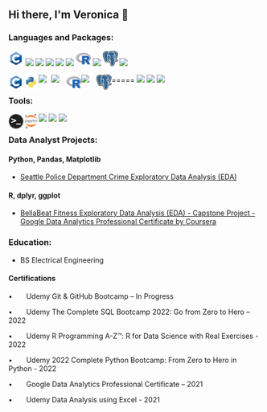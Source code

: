 ## Hi there, I'm Veronica 👋

### Languages and Packages:
<p float="left">
  <img src="https://raw.githubusercontent.com/github/explore/f3e22f0dca2be955676bc70d6214b95b13354ee8/topics/c/c.png" width="30" />
  <img src="https://raw.githubusercontent.com/github/explore/80688e429a7d4ef2fca1e82350fe8e3517d3494d/topics/python/python" width="30" />
  <img src="https://bit.ly/3SwfhYy" width="30" />
  <img src="https://upload.wikimedia.org/wikipedia/commons/0/01/Created_with_Matplotlib-logo.svg" width="30" />
  <img src="https://logowiki.net/uploads/logo/s/selenium-logo.svg" width="30" />
  <img src="https://cdn.freebiesupply.com/logos/large/2x/flask-logo-png-transparent.png" width="30" />
  <img src="https://raw.githubusercontent.com/github/explore/80688e429a7d4ef2fca1e82350fe8e3517d3494d/topics/r/r.png" width="30" />
  <img src="https://ggplot2.tidyverse.org/logo.png" width="30" />
  <img src="https://raw.githubusercontent.com/github/explore/80688e429a7d4ef2fca1e82350fe8e3517d3494d/topics/postgresql/postgresql.png" width="30" /> 
  <img src="https://logos-world.net/wp-content/uploads/2021/10/Tableau-Symbol.png" width="30" />
</p>
=====
<img align="left" src="https://raw.githubusercontent.com/github/explore/f3e22f0dca2be955676bc70d6214b95b13354ee8/topics/c/c.png" width="30">
<img align="left" src="https://raw.githubusercontent.com/github/explore/80688e429a7d4ef2fca1e82350fe8e3517d3494d/topics/python/python.png" width="30">
<img align="left" src="https://bit.ly/3SwfhYy" width="25">
<img align="left" src="https://upload.wikimedia.org/wikipedia/commons/0/01/Created_with_Matplotlib-logo.svg" width="30">
<img align=“left” src="https://logowiki.net/uploads/logo/s/selenium-logo.svg" width="30">
<img src="https://cdn.freebiesupply.com/logos/large/2x/flask-logo-png-transparent.png" width="30">
<img align="left" src="https://raw.githubusercontent.com/github/explore/80688e429a7d4ef2fca1e82350fe8e3517d3494d/topics/r/r.png" width="30">
<img align="left" src="https://ggplot2.tidyverse.org/logo.png" width="30">
<img align="left" src="https://raw.githubusercontent.com/github/explore/80688e429a7d4ef2fca1e82350fe8e3517d3494d/topics/postgresql/postgresql.png" width="30">
<img src="https://logos-world.net/wp-content/uploads/2021/10/Tableau-Symbol.png" width="30">

### Tools:
<img align=“left” src="https://github.githubassets.com/images/modules/logos_page/GitHub-Mark.png" width="30">
<img align=“left” src="https://code.visualstudio.com/assets/images/code-stable.png" width="30">
<img align="left" src="https://raw.githubusercontent.com/github/explore/d92924b1d925bb134e308bd29c9de6c302ed3beb/topics/terminal/terminal.png" width="30">
<img align="left" src="https://raw.githubusercontent.com/github/explore/a4691f04ff219c1c2aa02fc61fda41aa43f1459a/topics/jupyter-notebook/jupyter-notebook.png" width="30">
<img align=“left” src="https://anaconda.org/static/img/anaconda-symbol.svg" width="30">

### Data Analyst Projects:

#### Python, Pandas, Matplotlib
* [Seattle Police Department Crime Exploratory Data Analysis (EDA)](https://www.kaggle.com/code/veronicalaven/capstone-project-2021-bellabeat-case-study)

#### R, dplyr, ggplot
* [BellaBeat Fitness Exploratory Data Analysis (EDA) - Capstone Project - Google Data Analytics Professional Certificate by Coursera](https://www.kaggle.com/code/veronicalaven/capstone-project-2021-bellabeat-case-study)

### Education:
* BS Electrical Engineering

#### Certifications
•       Udemy Git & GitHub Bootcamp – In Progress

•       Udemy The Complete SQL Bootcamp 2022: Go from Zero to Hero – 2022

•       Udemy R Programming A-Z™: R for Data Science with Real Exercises - 2022

•       Udemy 2022 Complete Python Bootcamp: From Zero to Hero in Python - 2022

•       Google Data Analytics Professional Certificate – 2021

•       Udemy Data Analysis using Excel - 2021





<!--
**VeronicaLaven/VeronicaLaven** is a ✨ _special_ ✨ repository because its `README.md` (this file) appears on your GitHub profile.

Here are some ideas to get you started:

- 🔭 I’m currently working on ...
- 🌱 I’m currently learning ...
- 👯 I’m looking to collaborate on ...
- 🤔 I’m looking for help with ...
- 💬 Ask me about ...
- 📫 How to reach me: ...
- 😄 Pronouns: ...
- ⚡ Fun fact: ...
-->
